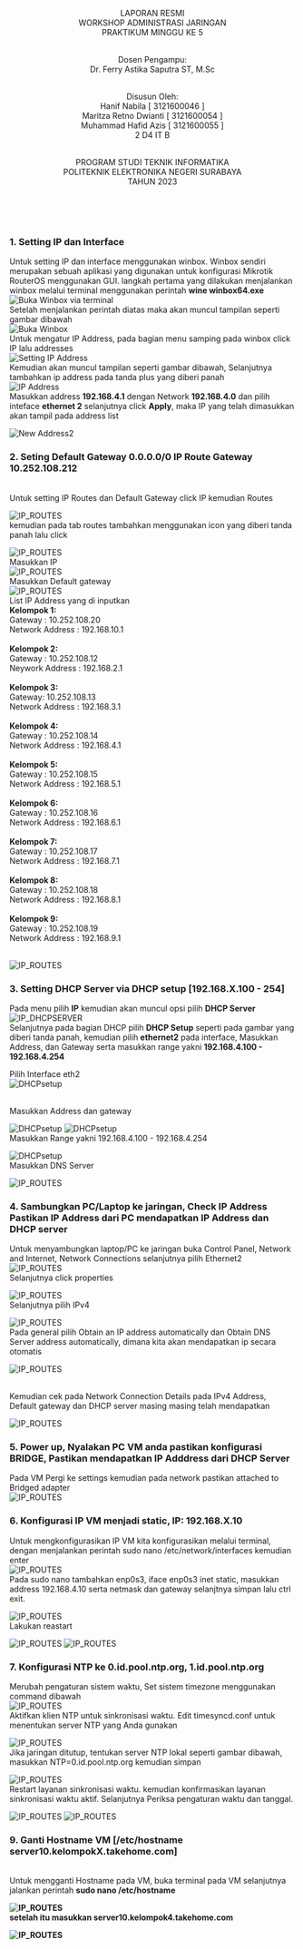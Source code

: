 <p align=center>
LAPORAN RESMI <br>
WORKSHOP ADMINISTRASI JARINGAN </br>
PRAKTIKUM MINGGU KE 5<br><br>

<p align=center>
Dosen Pengampu:<br>
Dr. Ferry Astika Saputra ST, M.Sc<br><br>

<p align=center>
Disusun Oleh:<br>
Hanif Nabila [ 3121600046 ]<br>
Maritza Retno Dwianti [ 3121600054 ]<br>
Muhammad Hafid Azis [ 3121600055 ]<br>
2 D4 IT B<br><br>

<p align=center>
PROGRAM STUDI TEKNIK INFORMATIKA<br>
POLITEKNIK ELEKTRONIKA NEGERI SURABAYA<br>
TAHUN 2023
</p>
<br><br><br>

### 1. Setting IP dan Interface
Untuk setting IP dan interface menggunakan winbox. Winbox sendiri merupakan sebuah aplikasi yang digunakan untuk konfigurasi Mikrotik RouterOS menggunakan GUI. langkah pertama yang dilakukan menjalankan winbox melalui terminal menggunakan perintah <b>wine winbox64.exe</b><br>
![Buka Winbox via terminal](Kel4/0.jpeg)
<br>Setelah menjalankan perintah diatas maka akan muncul tampilan seperti gambar dibawah<br>
![Buka Winbox](Kel4/0_1.jpeg)
<br>Untuk mengatur IP Address, pada bagian menu samping pada winbox click IP lalu addresses<br>
![Setting IP Address](Kel4/1.jpeg)
<br>Kemudian akan muncul tampilan seperti gambar dibawah, Selanjutnya tambahkan ip address pada tanda plus yang diberi panah<br>
![IP Address](Kel4/1_2.jpeg)
<br>Masukkan address <b> 192.168.4.1</b> dengan Network <b>192.168.4.0</b> dan pilih inteface <b>ethernet 2</b> selanjutnya click <b>Apply</b>, maka IP yang telah dimasukkan akan tampil pada address list

![New Address2](Kel4/4.jpeg)

### 2. Seting Default Gateway 0.0.0.0/0 IP Route Gateway 10.252.108.212
<br>Untuk setting IP Routes dan Default Gateway click IP kemudian Routes<br>

![IP_ROUTES](Kel4/9.jpeg)
<br>kemudian pada tab routes tambahkan menggunakan icon yang diberi tanda panah lalu click<br>

![IP_ROUTES](Kel4/10.jpeg)
<br> Masukkan IP <br>
![IP_ROUTES](Kel4/11.jpeg)
<br>Masukkan Default gateway<br>
![IP_ROUTES](Kel4/13.jpeg)
<br>
List IP Address yang di inputkan<br>
<b>Kelompok 1: </b><br>
Gateway : 10.252.108.20<br>
Network Address : 192.168.10.1<br><br>
<b>Kelompok 2: </b><br>
Gateway : 10.252.108.12<br>
Neywork Address : 192.168.2.1<br><br>
<b>Kelompok 3: </b><br>
Gateway: 10.252.108.13<br>
Network Address : 192.168.3.1<br><br>
<b>Kelompok 4: </b><br>
Gateway : 10.252.108.14<br>
Network Address : 192.168.4.1<br><br>
<b>Kelompok 5: </b><br>
Gateway : 10.252.108.15<br>
Network Address : 192.168.5.1<br><br>
<b>Kelompok 6: </b><br>
Gateway : 10.252.108.16<br>
Network Address : 192.168.6.1<br><br>
<b>Kelompok 7: </b><br>
Gateway : 10.252.108.17<br>
Network Address : 192.168.7.1<br><br>
<b>Kelompok 8: </b><br>
Gateway : 10.252.108.18<br>
Network Address : 192.168.8.1<br><br>
<b>Kelompok 9: </b><br>
Gateway : 10.252.108.19<br>
Network Address : 192.168.9.1<br><br>

![IP_ROUTES](Kel4/12.jpeg)

### 3. Setting DHCP Server via DHCP setup [192.168.X.100 - 254]
Pada menu pilih <b>IP</b> kemudian akan muncul opsi pilih <b>DHCP Server</b><br>
![IP_DHCPSERVER](Kel4/2_0.jpeg)
<br>Selanjutnya pada bagian DHCP pilih <b>DHCP Setup</b> seperti pada gambar yang diberi tanda panah, kemudian pilih <b>ethernet2</b> pada interface, Masukkan Address, dan Gateway serta masukkan range yakni <b>192.168.4.100 - 192.168.4.254</b></br>

Pilih Interface eth2<br>
![DHCPsetup](Kel4/5.jpeg)

<br>Masukkan Address dan gateway<br>

![DHCPsetup](Kel4/6.jpeg)
![DHCPsetup](Kel4/7.jpeg) 
<br> Masukkan Range yakni 192.168.4.100 - 192.168.4.254<br>

![DHCPsetup](Kel4/22.jpeg)
<br> Masukkan DNS Server</br>

![IP_ROUTES](Kel4/23.jpeg)


### 4. Sambungkan PC/Laptop ke jaringan, Check IP Address Pastikan IP Address dari PC mendapatkan IP Address dan DHCP server
Untuk menyambungkan laptop/PC ke jaringan buka Control Panel, Network and Internet, Network Connections selanjutnya pilih Ethernet2<br>
![IP_ROUTES](Kel4/14.jpeg)
<br>Selanjutnya click properties

![IP_ROUTES](Kel4/15.jpeg)
<br> Selanjutnya pilih IPv4 <br>

![IP_ROUTES](Kel4/16.jpeg)
<br> Pada general pilih Obtain an IP address automatically dan Obtain DNS Server address automatically, dimana kita akan mendapatkan ip secara otomatis <br>

![IP_ROUTES](Kel4/17.jpeg)

<br> Kemudian cek pada Network Connection Details pada IPv4 Address, Default gateway dan DHCP server masing masing telah mendapatkan<br>

![IP_ROUTES](Kel4/18.jpeg)

### 5. Power up, Nyalakan PC VM anda pastikan konfigurasi BRIDGE, Pastikan mendapatkan IP Adddress dari DHCP Server
Pada VM Pergi ke settings kemudian pada network pastikan attached to Bridged adapter<br>
![IP_ROUTES](Kel4/19.jpeg)

### 6. Konfigurasi IP VM menjadi static, IP: 192.168.X.10
Untuk mengkonfigurasikan IP VM kita konfigurasikan melalui terminal, dengan menjalankan perintah sudo nano /etc/network/interfaces kemudian enter<br>
![IP_ROUTES](Kel4/21.jpeg)
<br> Pada sudo nano tambahkan enp0s3, iface enp0s3 inet static, masukkan address 192.168.4.10 serta netmask dan gateway selanjtnya simpan lalu ctrl exit.<br>

![IP_ROUTES](Kel4/20.jpeg)
<br> Lakukan reastart<br>

![IP_ROUTES](Kel4/24.jpeg)
![IP_ROUTES](Kel4/25.jpeg)
### 7. Konfigurasi NTP ke 0.id.pool.ntp.org, 1.id.pool.ntp.org

Merubah pengaturan sistem waktu, Set sistem timezone menggunakan command dibawah<br>
![IP_ROUTES](Kel4/26.jpeg)
<br> Aktifkan klien NTP untuk sinkronisasi waktu. Edit timesyncd.conf untuk menentukan server NTP yang Anda gunakan<br>

![IP_ROUTES](Kel4/27.jpeg)
<br>Jika jaringan ditutup, tentukan server NTP lokal seperti gambar dibawah, masukkan NTP=0.id.pool.ntp.org kemudian simpan<br>

![IP_ROUTES](Kel4/28.jpeg)
<br>Restart layanan sinkronisasi waktu. kemudian konfirmasikan layanan sinkronisasi waktu aktif. Selanjutnya Periksa pengaturan waktu dan tanggal.<br>

![IP_ROUTES](Kel4/29.jpeg)
![IP_ROUTES](Kel4/30.jpeg)

### 9. Ganti Hostname VM [/etc/hostname server10.kelompokX.takehome.com]
<br>Untuk mengganti Hostname pada VM, buka terminal pada VM selanjutnya jalankan perintah <b>sudo nano /etc/hostname<b>

![IP_ROUTES](Kel4/31.jpeg)
<br>setelah itu masukkan <b> server10.kelompok4.takehome.com<b>

![IP_ROUTES](Kel4/32.jpeg)
